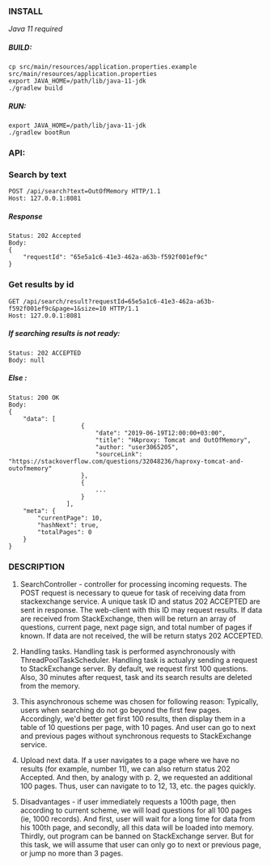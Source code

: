 ### INSTALL

_Java 11 required_

##### BUILD:

    cp src/main/resources/application.properties.example src/main/resources/application.properties     
    export JAVA_HOME=/path/lib/java-11-jdk  
    ./gradlew build
          
##### RUN:
       
    export JAVA_HOME=/path/lib/java-11-jdk
    ./gradlew bootRun
     
     
### API:

### Search by text
    POST /api/search?text=OutOfMemory HTTP/1.1
    Host: 127.0.0.1:8081
    
##### Response
    Status: 202 Accepted
    Body:  
    {
        "requestId": "65e5a1c6-41e3-462a-a63b-f592f001ef9c"
    }
 
### Get results by id
    GET /api/search/result?requestId=65e5a1c6-41e3-462a-a63b-f592f001ef9c&page=1&size=10 HTTP/1.1
    Host: 127.0.0.1:8081
    
##### If searching results is not ready:
    Status: 202 ACCEPTED
    Body: null
    
##### Else :
    
    Status: 200 OK
    Body: 
    {
        "data": [
                        {
                            "date": "2019-06-19T12:00:00+03:00",
                            "title": "HAproxy: Tomcat and OutOfMemory",
                            "author: "user3065205",
                            "sourceLink": "https://stackoverflow.com/questions/32048236/haproxy-tomcat-and-outofmemory"
                        },
                        {
                            ...
                        }
                    ],
        "meta": {
            "currentPage": 10,
            "hashNext": true,
            "totalPages": 0
        } 
    }
 
 
 ### DESCRIPTION
 
 1. SearchController - controller for processing incoming requests. The POST request is necessary to queue for task of receiving data from stackexchange service. A unique task ID and status 202 ACCEPTED are sent in response.
 The web-client with this ID may request results. If data are received from StackExchange, then will be return an array of questions, current page, next page sign, and  total number of pages if known. If data are not received, the will be return statys 202 ACCEPTED.
 
 2. Handling tasks. Handling task is performed asynchronously with ThreadPoolTaskScheduler.  Handling task is actualyy sending a request to StackExchange server. By default, we request first 100 questions. Also, 30 minutes after request, task and its search results are deleted from the memory.
 
 3. This asynchronous scheme was chosen for following reason:
 Typically, users when searching do not go beyond the first few pages. Accordingly, we'd better get first 100 results, then display them in a table of 10 questions per page, with 10 pages. And user can go to next and previous pages without synchronous requests to StackExchange service.
 
 4. Upload next data. If a user navigates to a page where we have no results (for example, number 11), we can also return status 202 Accepted. And then, by analogy with p. 2, we requested an additional 100 pages. Thus, user can navigate to to 12, 13, etc. the pages quickly.
 
 5. Disadvantages - if  user immediately requests a 100th page, then according to current scheme, we will load questions for all 100 pages (ie, 1000 records). And first, user will wait for a long time for data from his 100th page, and secondly, all this data will be loaded into memory. Thirdly, out program can be banned on StackExchange server. But for this task, we will assume that user can only go to next or previous page, or jump no more than 3 pages.
